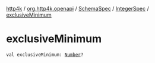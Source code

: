 [http4k](../../../index.md) / [org.http4k.openapi](../../index.md) / [SchemaSpec](../index.md) / [IntegerSpec](index.md) / [exclusiveMinimum](./exclusive-minimum.md)

# exclusiveMinimum

`val exclusiveMinimum: `[`Number`](https://kotlinlang.org/api/latest/jvm/stdlib/kotlin/-number/index.html)`?`
